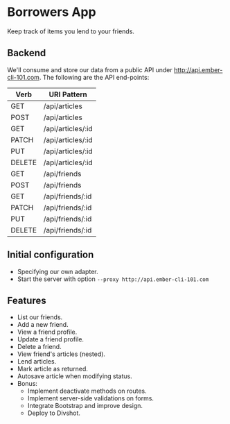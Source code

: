 # Borrowers App

Keep track of items you lend to your friends.

## Backend

We'll consume and store our data from a public API under
http://api.ember-cli-101.com. The following are the API end-points:

<table>
  <thead>
    <tr>
      <th>Verb</th>
      <th>URI Pattern</th>
    </tr>
  </thead>
  <tbody>
    <tr><td>GET</td><td>/api/articles</td></tr>
    <tr><td>POST</td><td>/api/articles</td></tr>
    <tr><td>GET</td><td>/api/articles/:id</td></tr>
    <tr><td>PATCH</td><td>/api/articles/:id</td></tr>
    <tr><td>PUT</td><td>/api/articles/:id</td></tr>
    <tr><td>DELETE</td><td>/api/articles/:id</td></tr>
    <tr><td>GET</td><td>/api/friends</td></tr>
    <tr><td>POST</td><td>/api/friends</td></tr>
    <tr><td>GET</td><td>/api/friends/:id</td></tr>
    <tr><td>PATCH</td><td>/api/friends/:id</td></tr>
    <tr><td>PUT</td><td>/api/friends/:id</td></tr>
    <tr><td>DELETE</td><td>/api/friends/:id</td></tr>
  </tbody>
</table>

## Initial configuration

* Specifying our own adapter.
* Start the server with option `--proxy http://api.ember-cli-101.com`

## Features

* List our friends.
* Add a new friend.
* View a friend profile.
* Update a friend profile.
* Delete a friend.
* View friend's articles (nested).
* Lend articles.
* Mark article as returned.
* Autosave article when modifying status.
* Bonus:
  * Implement deactivate methods on routes.
  * Implement server-side validations on forms.
  * Integrate Bootstrap and improve design.
  * Deploy to Divshot.

